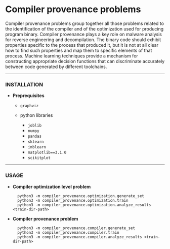 # **Compiler provenance problems**

Compiler provenance problems group together all those problems related to
the identification of the compiler and of the optimization used for producing
program binary. Compiler provenance plays a key role on malware analysis
for reverse engineering and decompilation. The binary code should exhibit
properties specific to the process that produced it, but it is not at all clear
how to find such properties and map them to specific elements of that process.
Machine learning techniques provide a mechanism for constructing appropriate decision functions that can discriminate accurately between code generated by different toolchains.

---

### **INSTALLATION**
- **Preprequisites**
  - `graphviz`

  - python libraries
    - `joblib`
    - `numpy`
    - `pandas`
    - `sklearn`
    - `imblearn`
    - `matplotlib==3.1.0`
    - `scikitplot`
---

### **USAGE**

- **Compiler optimization level problem**
  ```
    python3 -m compiler_provenance.optimization.generate_set
    python3 -m compiler_provenance.optimization.train
    python3 -m compiler_provenance.optimization.analyze_results <train-dir-path>
  ```

- **Compiler provenance problem**
  ```
    python3 -m compiler_provenance.compiler.generate_set
    python3 -m compiler_provenance.compiler.train
    python3 -m compiler_provenance.compiler.analyze_results <train-dir-path>
  ```
